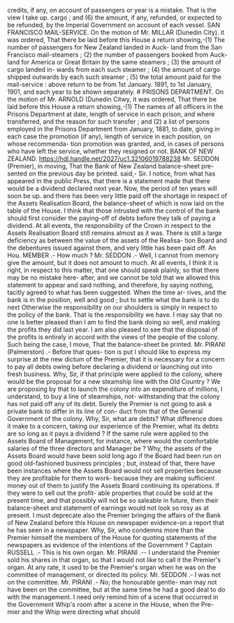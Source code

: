 credits, if any, on account of passengers or year is a mistake. That is the view I take up. cargo ; and (6) the amount, if any, refunded, or expected to be refunded, by the Imperial Government on account of each vessel. SAN FRANCISCO MAIL-SERVICE. On the motion of Mr. MILLAR (Dunedin City). it was ordered, That there be laid before this House a return showing,-(1) The number of passengers for New Zealand landed in Auck- land from the San Francisco mail-steamers ; (2) the number of passengers booked from Auck- land for America or Great Britain by the same steamers ; (3) the amount of cargo landed in- wards from each such steamer ; (4) the amount of cargo shipped outwards by each such steamer ; (5) the total amount paid for the mail-service : above return to be from 1st January. 1891, to 1st January, 1901, and each year to be shown separately. # PRISONS DEPARTMENT. On the motion of Mr. ARNOLD (Dunedin Citwy, it was ordered, That there be laid before this House a return showing,-(1) The names of all officers in the Prisons Department at date, length of service in each prison, and where transferred, and the reason for such transfer ; and (2) a list of persons employed in the Prisons Department from January, 1881, to date, giving in each case the promotion (if any), length of service in each position, on whose recommenda- tion promotion was granted, and, in cases of persons who have left the service, whether they resigned or not. BANK OF NEW ZEALAND. https://hdl.handle.net/2027/uc1.32106019788238 Mr. SEDDON (Premier), in moving, That the Bank of New Zealand balance-sheet pre- sented on the previous day be printed. said,- Sir. I notice, from what has appeared in the public Press, that there is a statement made that there would be a dividend declared next year. Now, the period of ten years will soon be up. and there has been very little paid off the shortage in respect of the Assets Realisation Board, the balance-sheet of which is now laid on the table of the House. I think that those intrusted with the control of the bank should first consider the paying-off of debts before they talk of paying a dividend. At all events, the responsibility of the Crown in respect to the Assets Realisation Board still remains almost as it was. There is still a large deficiency as between the value of the assets of the Realisa- tion Board and the debentures issued against them, and very little has been paid off. An Hou. MEMBER .- How much ? Mr. SEDDON .- Well, I cannot from memory give the amount, but it does not amount to much. At all events, I think it is right, in respect to this matter, that one should speak plainly, so that there may be no mistake here- after, and we cannot be told that we allowed this statement to appear and said nothing, and therefore, by saying nothing, tacitly agreed to what has been suggested. When the time ar- rives, and the bank is in the position, well and good ; but to settle what the bank is to do next Otherwise the responsibility on our shoulders is simply in respect to the policy of the bank. That is the responsibility we have. I may say that no one is better pleased than I am to find the bank doing so well, and making the profits they did last year. I am also pleased to see that the disposal of the profits is entirely in accord with the views of the people of the colony. Such being the case, I move, That the balance-sheet be printed. Mr. PIRANI (Palmerston) .- Before that ques- tion is put I should like to express my surprise at the new dictum of the Premier, that it is necessary for a concern to pay all debts owing before declaring a dividend or launching out into fresh business. Why, Sir, if that principle were applied to the colony, where would be the proposal for a new steamship line with the Old Country ? We are proposing by that to launch the colony into an expenditure of millions, I understand, to buy a line of steamships, not- withstanding that the colony has not paid off any of its debt. Surely the Premier is not going to ask a private bank to differ in its line of con- duct from that of the General Government of the colony. Why, Sir, what are debts? What difference does it make to a concern, taking our experience of the Premier, what its debts are so long as it pays a dividend ? If the same rule were applied to the Assets Board of Management, for instance, where would the comfortable salaries of the three directors and Manager be ? Why, the assets of the Assets Board would have been sold long ago if the Board had been run on good old-fashioned business principles ; but, instead of that, there have been instances where the Assets Board would not sell properties because they are profitable for them to work- because they are making sufficient money out of them to justify the Assets Board continuing its operations. If they were to sell out the profit- able properties that could be sold at the present time, and that possibly will not be so saleable in future, then their balance-sheet and statement of earnings would not look so rosy as at present. I must deprecate also the Premier bringing the affairs of the Bank of New Zealand before this House on newspaper evidence-on a report that he has seen in a newspaper. Why, Sir, who condemns more than the Premier himself the members of the House for quoting statements of the newspapers as evidence of the intentions of the Government ? Captain RUSSELL .- This is his own organ. Mr. PIRANI .-- I understand the Premier sold his shares in that organ, so that I would not like to call it the Premier's organ. At any rate, it used to be the Premier's organ when he was on the committee of management, or directed its policy. Mr. SEDDON .- I was not on the committee. Mr. PIRANI .- No; the honourable gentle- man may not have been on the committee, but at the same time he had a good deal to do with the management. I need only remind him of a scene that occurred in the Government Whip's room after a scene in the House, when the Pre- mier and the Whip were directing what should 